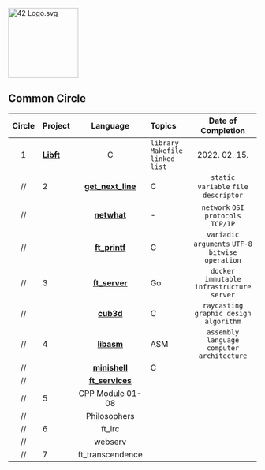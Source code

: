<p><img src="https://upload.wikimedia.org/wikipedia/commons/8/8d/42_Logo.svg" alt="42 Logo.svg" width="142"></p>

## Common Circle

| Circle | Project                                | Language | Topics                                           | Date of Completion |
| :----: | :------------------------------------- | :------: | :----------------------------------------------- | :----------------: |
|   1    | [**Libft**](./Libft)                   |    C     | `library` `Makefile` `linked list`               |   2022. 02. 15.    |
//|   2    | [**get_next_line**](./2_get_next_line) |    C     | `static variable` `file descriptor`              |   2020. 04. 10.    |
//|        | [**netwhat**](./2_netwhat)             |    -     | `network` `OSI protocols` `TCP/IP`               |   2020. 04. 10.    |
//|        | [**ft_printf**](./2_ft_printf)         |    C     | `variadic arguments` `UTF-8` `bitwise operation` |   2020. 05. 29.    |
//|   3    | [**ft_server**](./3_ft_server)         |    Go    | `docker` `immutable infrastructure` `server`     |   2020. 08. 23.    |
//|        | [**cub3d**](./3_cub3d)                 |    C     | `raycasting` `graphic design` `algorithm`        |   2020. 11. 10.    |
//|   4    | [**libasm**](./4_libasm)               |   ASM    | `assembly language` `computer architecture`      |   2020. 12. 22.    |
//|        | [**minishell**](./4_minishell)         |    C     |                                                  |       closed       |
//|        | [**ft_services**](./4_ft_services)     |          |                                                  |       closed       |
//|   5    | CPP Module 01-08                       |          |                                                  |       closed       |
//|        | Philosophers                           |          |                                                  |       closed       |
//|   6    | ft_irc                                 |          |                                                  |       closed       |
//|        | webserv                                |          |                                                  |       closed       |
//|   7    | ft_transcendence                       |          |                                                  |       closed       |
